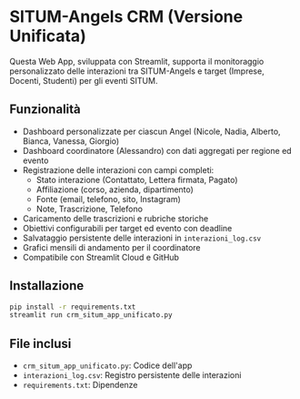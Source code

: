 # SITUM-Angels CRM (Versione Unificata)

Questa Web App, sviluppata con Streamlit, supporta il monitoraggio personalizzato delle interazioni tra SITUM-Angels e target (Imprese, Docenti, Studenti) per gli eventi SITUM.

## Funzionalità
- Dashboard personalizzate per ciascun Angel (Nicole, Nadia, Alberto, Bianca, Vanessa, Giorgio)
- Dashboard coordinatore (Alessandro) con dati aggregati per regione ed evento
- Registrazione delle interazioni con campi completi:
  - Stato interazione (Contattato, Lettera firmata, Pagato)
  - Affiliazione (corso, azienda, dipartimento)
  - Fonte (email, telefono, sito, Instagram)
  - Note, Trascrizione, Telefono
- Caricamento delle trascrizioni e rubriche storiche
- Obiettivi configurabili per target ed evento con deadline
- Salvataggio persistente delle interazioni in `interazioni_log.csv`
- Grafici mensili di andamento per il coordinatore
- Compatibile con Streamlit Cloud e GitHub

## Installazione
```bash
pip install -r requirements.txt
streamlit run crm_situm_app_unificato.py
```

## File inclusi
- `crm_situm_app_unificato.py`: Codice dell'app
- `interazioni_log.csv`: Registro persistente delle interazioni
- `requirements.txt`: Dipendenze
